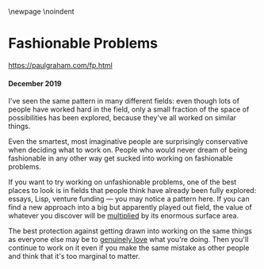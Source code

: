 \newpage
\noindent

Fashionable Problems
====================


  

<https://paulgraham.com/fp.html>
  

#### December 2019


  

  

 I've seen the same pattern in many different fields: even though
lots of people have worked hard in the field, only a small fraction
of the space of possibilities has been explored, because they've
all worked on similar things.
   

  

 Even the smartest, most imaginative people are surprisingly
conservative when deciding what to work on. People who would never
dream of being fashionable in any other way get sucked into working
on fashionable problems.
   

  

 If you want to try working on unfashionable problems, one of the
best places to look is in fields that people think have already been
fully explored: essays, Lisp, venture funding — you may notice a
pattern here. If you can find a new approach into a big but apparently
played out field, the value of whatever you discover will be
 [multiplied](https://paulgraham.com/sun.html)
 by its enormous surface area.
   

  

 The best protection against getting drawn into working on the same
things as everyone else may be to
 [genuinely 
love](https://paulgraham.com/genius.html)
 what you're doing.
Then you'll continue to work on it even if you make the same mistake
as other people and think that it's too marginal to matter.
   

  


